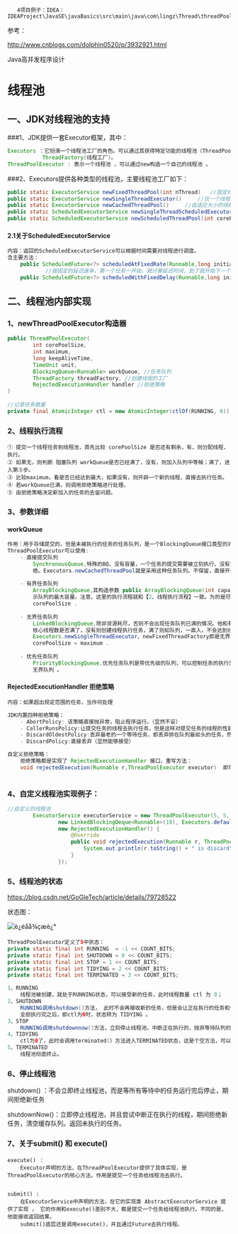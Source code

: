        4项目例子：IDEA：IDEAProject\JavaSE\javaBasics\src\main\java\com\lingz\Thread\threadPool

参考：

http://www.cnblogs.com/dolphin0520/p/3932921.html

Java高并发程序设计



# 线程池

## 一、JDK对线程池的支持

###1、JDK提供一套Executor框架，其中：

```java
Executors ：它扮演一个线程池工厂的角色。可以通过其获得特定功能的线程池（ThreadPoolExecutor）、
		   ThreadFactory(线程工厂)。 
ThreadPoolExecutor : 表示一个线程池 ，可以通过new构造一个自己的线程池 。
```

###2、Executors提供各种类型的线程池，主要线程池工厂如下：

```java
public static ExecutorService newFixedThreadPool(int nThread)   //固定线程数的线程池
public static ExecutorService newSingleThreadExecutor() 	//仅一个线程数的线程池
public static ExecutorService newCachedThreadPool()		//自适应大小的线程池
public static ScheduledExecutorService newSingleThreadScheduledExecutor() //单线程的计时任务线程池
public static ScheduledExecutorService newScheduledThreadPool(int corePoolSize) //自定义大小的计时·· 
```

#### 2.1关于ScheduledExecutorService

```java
内容：返回的ScheduledExecutorService可以根据时间需要对线程进行调度。
含主要方法：
	public ScheduledFuture<?> scheduledAtFixedRate(Runnable,long initialDelay,long period,TimeUnit unit);
			//按固定的延迟速率，第一个任务一开始，就计算延迟时间，到了就开始下一个
	public ScheduledFuture<?> scheduledWithFixedDelay(Runnable,long initialDelay,long 				period,TimeUnit unit) ;	//按固定延迟时段。上一个任务结束后，才开始计时延迟，到了才开始下一个任务。
```



## 二、线程池内部实现

### 1、newThreadPoolExecutor构造器

```java
public ThreadPoolExecutor(
    	int corePoolSize,
    	int maximum,
    	long keepAliveTime,
    	TimeUnit unit,
    	BlockingQueue<Runnable> workQueue, //任务队列
    	ThreadFactory threadFactory, //创建线程的工厂
    	RejectedExecutionHandler handler //拒绝策略
)
    
//记录任务数量
private final AtomicInteger ctl = new AtomicInteger(ctlOf(RUNNING, 0));
```



### 2、线程执行流程

```
① 提交一个线程任务到线程池，首先比较 corePoolSize 是否还有剩余，有，则分配线程，执行。
② 如果无，则判断 阻塞队列 workQueue是否已经满了，没有，则加入队列中等候；满了，进入第③步。
③ 比较maximum，看是否已经达到最大，如果没有，则开辟一个新的线程，直接去执行任务。
④ 若workQueue已满，则调用拒绝策略进行处理。
⑤ 由拒绝策略决定新加入的任务的去留问题。
```

### 3、参数详细

####   workQueue

```java
作用：用于存储提交的，但是未被执行的任务的任务队列，是一个BlockingQueue接口类型的对象。
ThreadPoolExecutor可以使用:
	- 直接提交队列
		SynchronousQueue,特殊的BQ，没有容量，一个任务的提交需要被立刻执行，没有空闲就创建线程，一旦达		到最大值，就执行拒绝策略RejectedExecutorHandler。此时，需要设置很大的maximum，否则很容易拒
		绝。Executors.newCachedThreadPool就是采用这种任务队列。不保留，直接开线程去执行任务。
		
	- 有界任务队列
		ArrayBlockingQueue,其构造参数 public ArrayBlockingQueue(int capacity) 带了一个容量，表
		示队列的最大容量。注意，这里的执行流程就和【2、线程执行流程】一致。为的是尽量将线程数量保持在
		corePoolSize .
        
	- 无界任务队列
		LinkedBlockingQueue,除非资源耗尽，否则不会出现任务队列已满的情况。他和有界有点区别，即，先判断
		核心线程数是否满了，没有则创建线程执行任务，满了则如队列，一直入，不会达到线程池最大线程的情况。
		Executors.newSingleThreadExecutor、newFixedThreadFactory即是无界队列，因为	
		corePoolSize = maximum .
		
	- 优先任务队列
		PriorityBlockingQueue,优先任务队列是带优先级的队列，可以控制任务的执行先后顺序，是特殊的，
		无界队列 。
```



#### RejectedExecutionHandler 拒绝策略

```java
内容：如果超出规定范围的任务，当作何处理

JDK内置四种拒绝策略：
	- AbortPolicy: 该策略直接抛异常，阻止程序运行。（显然不妥）
	- CallerRunsPolicy:让提交任务的线程去执行任务，但是这样对提交任务的线程的性能影响很大。
	- DiscardOldestPolicy:丢弃最老的一个等待任务，即丢弃排在队列最前头的任务，然后插入新任务。(不妥)
	- DiscardPolicy:直接丢弃（显然能够接受）

自定义拒绝策略：
	拒绝策略都是实现了 RejectedExecutionHandler 接口，重写方法：
	void rejectedExecution(Runnable r,ThreadPoolExecutor executor)  即可。
		
```

### 4、自定义线程池实现例子：

```java
//自定义的线程池
        ExecutorService executorService = new ThreadPoolExecutor(5, 5, 0, TimeUnit.MILLISECONDS,
                new LinkedBlockingDeque<Runnable>(10), Executors.defaultThreadFactory(),
                new RejectedExecutionHandler() {
                    @Override
                    public void rejectedExecution(Runnable r, ThreadPoolExecutor executor) {
                        System.out.println(r.toString() + " is discard");
                    }  
                });
```





### 5、线程池的状态

https://blog.csdn.net/GoGleTech/article/details/79728522

状态图：

![è¿éåå¾çæè¿°](https://img-blog.csdn.net/20180328153220367?watermark/2/text/aHR0cDovL2Jsb2cuY3Nkbi5uZXQvR29HbGVUZWNo/font/5a6L5L2T/fontsize/400/fill/I0JBQkFCMA==/dissolve/70/gravity/SouthEast)

```java
ThreadPoolExecutor定义了5中状态：
private static final int RUNNING  = -1 << COUNT_BITS;
private static final int SHUTDOWN = 0 << COUNT_BITS;
private static final int STOP = 1 << COUNT_BITS;
private static final int TIDYING = 2 << COUNT_BITS;
private static final int TERMINATED = 3 << COUNT_BITS;

1、RUNNING
	线程池被创建，就处于RUNNING状态，可以接受新的任务，此时线程数量 ctl 为 0；
2、SHUTDOWN
	RUNNING调用shutdown()方法， 此时不会再接收新的任务，但是会让正在执行的任务和任务队列里的任务都执行完。
	全部执行完之后，即ctl为0时，状态转为 TIDYING 。
3、STOP
	RUNNING调用shutdownnow()方法，立刻停止线程池，中断正在执行的，抛弃等待队列的。当ctl为0时，进入TIDYING	  状态。
4、TIDYING
	ctl为0了，此时会调用terminated(）方法进入TERMINATED状态，这是个空方法，可以重写添加额外操作
5、TERMINATED
	线程池彻底终止。
```



### 6、停止线程池

shutdown() ：不会立即终止线程池，而是等所有等待中的任务运行完后停止，期间拒绝新任务

shutdownNow()：立即停止线程池，并且尝试中断正在执行的线程，期间拒绝新任务，清空缓存队列。返回未执行的任务。



### 7、关于submit() 和 execute()

```
execute() ：
	Executor声明的方法，在ThreadPoolExecutor提供了具体实现，是ThreadPoolExecutor的核心方法，作用是提交一个任务给线程池去执行。
	
	
submit() :
	在ExecutorService中声明的方法，在它的实现类 AbstractExecutorService 提供了实现 ， 它的作用和execute()差别不大，都是提交一个任务给线程池执行。不同的是，他能接收返回结果。
	submit()底层还是调用execute()，并且通过Future去执行线程。
```











